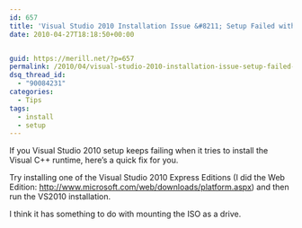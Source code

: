 ```yaml
---
id: 657
title: 'Visual Studio 2010 Installation Issue &#8211; Setup Failed with HRESULT -2147467259'
date: 2010-04-27T18:18:50+00:00


guid: https://merill.net/?p=657
permalink: /2010/04/visual-studio-2010-installation-issue-setup-failed-with-hresult-2147467259/
dsq_thread_id:
  - "90084231"
categories:
  - Tips
tags:
  - install
  - setup
---
```

If you Visual Studio 2010 setup keeps failing when it tries to install the  Visual C++ runtime, here’s a quick fix for you.

Try installing one of the Visual Studio 2010 Express Editions (I did the Web  Edition: <a title="http://www.microsoft.com/web/downloads/platform.aspx" href="http://www.microsoft.com/web/downloads/platform.aspx">http://www.microsoft.com/web/downloads/platform.aspx</a>)  and then run the VS2010 installation.

I think it has something to do with mounting the ISO as a drive.